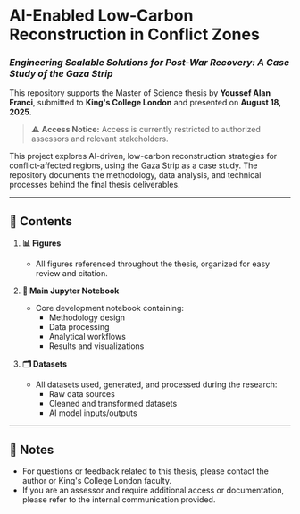 # AI-Enabled Low-Carbon Reconstruction in Conflict Zones  
### *Engineering Scalable Solutions for Post-War Recovery: A Case Study of the Gaza Strip*

This repository supports the Master of Science thesis by **Youssef Alan Franci**, submitted to **King's College London** and presented on **August 18, 2025**.

> ⚠️ **Access Notice:** Access is currently restricted to authorized assessors and relevant stakeholders.

This project explores AI-driven, low-carbon reconstruction strategies for conflict-affected regions, using the Gaza Strip as a case study. The repository documents the methodology, data analysis, and technical processes behind the final thesis deliverables.

---

## 📁 Contents

1. **📊 Figures**  
   - All figures referenced throughout the thesis, organized for easy review and citation.

2. **📓 Main Jupyter Notebook**  
   - Core development notebook containing:
     - Methodology design
     - Data processing
     - Analytical workflows
     - Results and visualizations

3. **🗂️ Datasets**  
   - All datasets used, generated, and processed during the research:
     - Raw data sources
     - Cleaned and transformed datasets
     - AI model inputs/outputs

---

## 📌 Notes

- For questions or feedback related to this thesis, please contact the author or King's College London faculty.
- If you are an assessor and require additional access or documentation, please refer to the internal communication provided.

